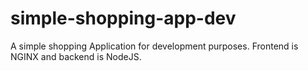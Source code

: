 # simple-shopping-app-dev
A simple shopping Application for development purposes. Frontend is NGINX and backend is NodeJS.
